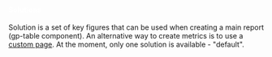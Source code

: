 #### Solutions

Solution is a set of key figures that can be used when creating a main report (gp-table component). An alternative way to create metrics is to use a <a href="/pages/config2" target=" _ blank">custom page</a>. At the moment, only one solution is available - "default".

<style>
.my-content {
    color: var(--light)
}
h1,h2,h3,h4,h5 {
    color: white;
}
b,i,em {
    color: rgb(88,167,202);
}
</style>
